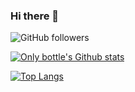### Hi there 👋

![GitHub followers](https://img.shields.io/github/followers/Only-bottle?style=social)

<!--
**Only-bottle/Only-bottle** is a ✨ _special_ ✨ repository because its `README.md` (this file) appears on your GitHub profile.

Here are some ideas to get you started:

- 🔭 I’m currently working on ...
- 🌱 I’m currently learning ...
- 👯 I’m looking to collaborate on ...
- 🤔 I’m looking for help with ...
- 💬 Ask me about ...
- 📫 How to reach me: ...
- 😄 Pronouns: ...
- ⚡ Fun fact: ...
-->

[![Only bottle's Github stats](https://github-readme-stats.vercel.app/api?username=Only-bottle&theme=react&count_private=true)](https://github.com/Only-bottle/github-readme-stats)

[![Top Langs](https://github-readme-stats.vercel.app/api/top-langs/?username=Only-bottle&layout=compact)](https://github.com/Only-bottle/github-readme-stats)

